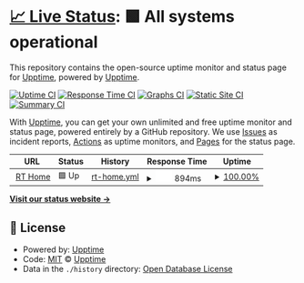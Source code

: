 # [📈 Live Status](https://demo.upptime.js.org): <!--live status--> **🟩 All systems operational**

This repository contains the open-source uptime monitor and status page for [Upptime](https://upptime.js.org), powered by [Upptime](https://github.com/upptime/upptime).

[![Uptime CI](https://github.com/upptime/upptime/workflows/Uptime%20CI/badge.svg)](https://github.com/upptime/upptime/actions?query=workflow%3A%22Uptime+CI%22)
[![Response Time CI](https://github.com/upptime/upptime/workflows/Response%20Time%20CI/badge.svg)](https://github.com/upptime/upptime/actions?query=workflow%3A%22Response+Time+CI%22)
[![Graphs CI](https://github.com/upptime/upptime/workflows/Graphs%20CI/badge.svg)](https://github.com/upptime/upptime/actions?query=workflow%3A%22Graphs+CI%22)
[![Static Site CI](https://github.com/upptime/upptime/workflows/Static%20Site%20CI/badge.svg)](https://github.com/upptime/upptime/actions?query=workflow%3A%22Static+Site+CI%22)
[![Summary CI](https://github.com/upptime/upptime/workflows/Summary%20CI/badge.svg)](https://github.com/upptime/upptime/actions?query=workflow%3A%22Summary+CI%22)

With [Upptime](https://upptime.js.org), you can get your own unlimited and free uptime monitor and status page, powered entirely by a GitHub repository. We use [Issues](https://github.com/upptime/upptime/issues) as incident reports, [Actions](https://github.com/upptime/upptime/actions) as uptime monitors, and [Pages](https://demo.upptime.js.org) for the status page.

<!--start: status pages-->
<!-- This summary is generated by Upptime (https://github.com/upptime/upptime) -->
<!-- Do not edit this manually, your changes will be overwritten -->
<!-- prettier-ignore -->
| URL | Status | History | Response Time | Uptime |
| --- | ------ | ------- | ------------- | ------ |
| <img alt="" src="https://icons.duckduckgo.com/ip3/rt.neody.land.ico" height="13"> [RT Home](https://rt.neody.land/) | 🟩 Up | [rt-home.yml](https://github.com/yaakiyu/upptime/commits/HEAD/history/rt-home.yml) | <details><summary><img alt="Response time graph" src="./graphs/rt-home/response-time-week.png" height="20"> 894ms</summary><br><a href="https://demo.upptime.js.org/history/rt-home"><img alt="Response time 1159" src="https://img.shields.io/endpoint?url=https%3A%2F%2Fraw.githubusercontent.com%2Fyaakiyu%2Fupptime%2FHEAD%2Fapi%2Frt-home%2Fresponse-time.json"></a><br><a href="https://demo.upptime.js.org/history/rt-home"><img alt="24-hour response time 945" src="https://img.shields.io/endpoint?url=https%3A%2F%2Fraw.githubusercontent.com%2Fyaakiyu%2Fupptime%2FHEAD%2Fapi%2Frt-home%2Fresponse-time-day.json"></a><br><a href="https://demo.upptime.js.org/history/rt-home"><img alt="7-day response time 894" src="https://img.shields.io/endpoint?url=https%3A%2F%2Fraw.githubusercontent.com%2Fyaakiyu%2Fupptime%2FHEAD%2Fapi%2Frt-home%2Fresponse-time-week.json"></a><br><a href="https://demo.upptime.js.org/history/rt-home"><img alt="30-day response time 868" src="https://img.shields.io/endpoint?url=https%3A%2F%2Fraw.githubusercontent.com%2Fyaakiyu%2Fupptime%2FHEAD%2Fapi%2Frt-home%2Fresponse-time-month.json"></a><br><a href="https://demo.upptime.js.org/history/rt-home"><img alt="1-year response time 1327" src="https://img.shields.io/endpoint?url=https%3A%2F%2Fraw.githubusercontent.com%2Fyaakiyu%2Fupptime%2FHEAD%2Fapi%2Frt-home%2Fresponse-time-year.json"></a></details> | <details><summary><a href="https://demo.upptime.js.org/history/rt-home">100.00%</a></summary><a href="https://demo.upptime.js.org/history/rt-home"><img alt="All-time uptime 76.58%" src="https://img.shields.io/endpoint?url=https%3A%2F%2Fraw.githubusercontent.com%2Fyaakiyu%2Fupptime%2FHEAD%2Fapi%2Frt-home%2Fuptime.json"></a><br><a href="https://demo.upptime.js.org/history/rt-home"><img alt="24-hour uptime 100.00%" src="https://img.shields.io/endpoint?url=https%3A%2F%2Fraw.githubusercontent.com%2Fyaakiyu%2Fupptime%2FHEAD%2Fapi%2Frt-home%2Fuptime-day.json"></a><br><a href="https://demo.upptime.js.org/history/rt-home"><img alt="7-day uptime 100.00%" src="https://img.shields.io/endpoint?url=https%3A%2F%2Fraw.githubusercontent.com%2Fyaakiyu%2Fupptime%2FHEAD%2Fapi%2Frt-home%2Fuptime-week.json"></a><br><a href="https://demo.upptime.js.org/history/rt-home"><img alt="30-day uptime 99.83%" src="https://img.shields.io/endpoint?url=https%3A%2F%2Fraw.githubusercontent.com%2Fyaakiyu%2Fupptime%2FHEAD%2Fapi%2Frt-home%2Fuptime-month.json"></a><br><a href="https://demo.upptime.js.org/history/rt-home"><img alt="1-year uptime 93.13%" src="https://img.shields.io/endpoint?url=https%3A%2F%2Fraw.githubusercontent.com%2Fyaakiyu%2Fupptime%2FHEAD%2Fapi%2Frt-home%2Fuptime-year.json"></a></details>

<!--end: status pages-->

[**Visit our status website →**](https://demo.upptime.js.org)

## 📄 License

- Powered by: [Upptime](https://github.com/upptime/upptime)
- Code: [MIT](./LICENSE) © [Upptime](https://upptime.js.org)
- Data in the `./history` directory: [Open Database License](https://opendatacommons.org/licenses/odbl/1-0/)
